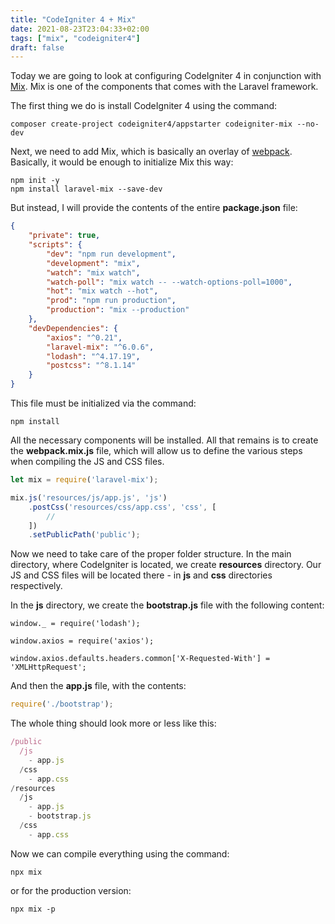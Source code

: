 ```yaml
---
title: "CodeIgniter 4 + Mix"
date: 2021-08-23T23:04:33+02:00
tags: ["mix", "codeigniter4"]
draft: false
---
```


Today we are going to look at configuring CodeIgniter 4 in conjunction with [Mix](https://laravel.com/docs/8.x/mix). Mix is one of the components that comes with the Laravel framework.

<!--more-->

The first thing we do is install CodeIgniter 4 using the command:

```cli
composer create-project codeigniter4/appstarter codeigniter-mix --no-dev
```

Next, we need to add Mix, which is basically an overlay of [webpack](https://webpack.js.org/). Basically, it would be enough to initialize Mix this way:

```cli
npm init -y
npm install laravel-mix --save-dev
```

But instead, I will provide the contents of the entire **package.json** file:

```json
{
    "private": true,
    "scripts": {
        "dev": "npm run development",
        "development": "mix",
        "watch": "mix watch",
        "watch-poll": "mix watch -- --watch-options-poll=1000",
        "hot": "mix watch --hot",
        "prod": "npm run production",
        "production": "mix --production"
    },
    "devDependencies": {
        "axios": "^0.21",
        "laravel-mix": "^6.0.6",
        "lodash": "^4.17.19",
        "postcss": "^8.1.14"
    }
}
```

This file must be initialized via the command:

```cli
npm install
```

All the necessary components will be installed. All that remains is to create the **webpack.mix.js** file, which will allow us to define the various steps when compiling the JS and CSS files.

```js
let mix = require('laravel-mix');

mix.js('resources/js/app.js', 'js')
    .postCss('resources/css/app.css', 'css', [
        //
    ])
    .setPublicPath('public');
```

Now we need to take care of the proper folder structure. In the main directory, where CodeIgniter is located, we create **resources** directory. Our JS and CSS files will be located there - in **js** and **css** directories respectively.

In the **js** directory, we create the **bootstrap.js** file with the following content:

```
window._ = require('lodash');

window.axios = require('axios');

window.axios.defaults.headers.common['X-Requested-With'] = 'XMLHttpRequest';
```

And then the **app.js** file, with the contents:

```js
require('./bootstrap');
```

The whole thing should look more or less like this:

```js
/public
  /js
    - app.js
  /css
    - app.css
/resources
  /js
    - app.js
    - bootstrap.js
  /css
    - app.css
```

Now we can compile everything using the command:

```cli
npx mix
```

or for the production version:

```cli
npx mix -p
```
